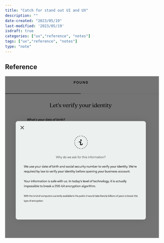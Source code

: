 ```yaml
---
title: "Catch for stand out UI and UX"
description: ""
date-created: "2023/05/19"
last-modified: '2023/05/19'
isdraft: true
categories: ["ux","reference", "notes"]
tags: ["ux","reference", "notes"]
type: "note"
---
```


## Reference 

![found.com-info-modal-social-security-number-requirement.png](src/images/notes/found.com-info-modal-social-security-number-requirement.png)

